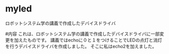 # myled
ロボットシステム学の講義で作成したデバイスドライバ

#内容
これは、ロボットシステム学の講義で作成したデバイスドライバに一部変更を加えたものです。
講義ではechoに０と１をつけることでLEDの点灯と消灯を行うデバイスドライバを作成しました。
そこに私はecho2を加えました。

